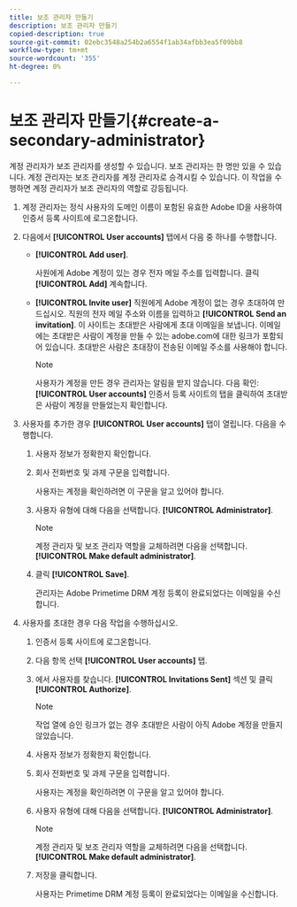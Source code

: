```yaml
---
title: 보조 관리자 만들기
description: 보조 관리자 만들기
copied-description: true
source-git-commit: 02ebc3548a254b2a6554f1ab34afbb3ea5f09bb8
workflow-type: tm+mt
source-wordcount: '355'
ht-degree: 0%

---
```


# 보조 관리자 만들기{#create-a-secondary-administrator}

계정 관리자가 보조 관리자를 생성할 수 있습니다. 보조 관리자는 한 명만 있을 수 있습니다. 계정 관리자는 보조 관리자를 계정 관리자로 승격시킬 수 있습니다. 이 작업을 수행하면 계정 관리자가 보조 관리자의 역할로 강등됩니다.

1. 계정 관리자는 정식 사용자의 도메인 이름이 포함된 유효한 Adobe ID을 사용하여 인증서 등록 사이트에 로그온합니다.
1. 다음에서 **[!UICONTROL User accounts]** 탭에서 다음 중 하나를 수행합니다.

   * **[!UICONTROL Add user]**.

     사원에게 Adobe 계정이 있는 경우 전자 메일 주소를 입력합니다. 클릭 **[!UICONTROL Add]** 계속합니다.

   * **[!UICONTROL Invite user]** 직원에게 Adobe 계정이 없는 경우 초대하여 만드십시오. 직원의 전자 메일 주소와 이름을 입력하고 **[!UICONTROL Send an invitation]**. 이 사이트는 초대받은 사람에게 초대 이메일을 보냅니다. 이메일에는 초대받은 사람이 계정을 만들 수 있는 adobe.com에 대한 링크가 포함되어 있습니다. 초대받은 사람은 초대장이 전송된 이메일 주소를 사용해야 합니다.

     >[!NOTE]
     >
     >사용자가 계정을 만든 경우 관리자는 알림을 받지 않습니다. 다음 확인: **[!UICONTROL User accounts]** 인증서 등록 사이트의 탭을 클릭하여 초대받은 사람이 계정을 만들었는지 확인합니다.

1. 사용자를 추가한 경우 **[!UICONTROL User accounts]** 탭이 열립니다. 다음을 수행합니다.

   1. 사용자 정보가 정확한지 확인합니다.
   1. 회사 전화번호 및 과제 구문을 입력합니다.

      사용자는 계정을 확인하려면 이 구문을 알고 있어야 합니다.
   1. 사용자 유형에 대해 다음을 선택합니다. **[!UICONTROL Administrator]**.

      >[!NOTE]
      >
      >계정 관리자 및 보조 관리자 역할을 교체하려면 다음을 선택합니다. **[!UICONTROL Make default administrator]**.

   1. 클릭 **[!UICONTROL Save]**.

      관리자는 Adobe Primetime DRM 계정 등록이 완료되었다는 이메일을 수신합니다.

1. 사용자를 초대한 경우 다음 작업을 수행하십시오.

   1. 인증서 등록 사이트에 로그온합니다.
   1. 다음 항목 선택 **[!UICONTROL User accounts]** 탭.
   1. 에서 사용자를 찾습니다. **[!UICONTROL Invitations Sent]** 섹션 및 클릭 **[!UICONTROL Authorize]**.

      >[!NOTE]
      >
      >작업 열에 승인 링크가 없는 경우 초대받은 사람이 아직 Adobe 계정을 만들지 않았습니다.

   1. 사용자 정보가 정확한지 확인합니다.
   1. 회사 전화번호 및 과제 구문을 입력합니다.

      사용자는 계정을 확인하려면 이 구문을 알고 있어야 합니다.
   1. 사용자 유형에 대해 다음을 선택합니다. **[!UICONTROL Administrator]**.

      >[!NOTE]
      >
      >계정 관리자 및 보조 관리자 역할을 교체하려면 다음을 선택합니다. **[!UICONTROL Make default administrator]**.

   1. 저장을 클릭합니다.

      사용자는 Primetime DRM 계정 등록이 완료되었다는 이메일을 수신합니다.
